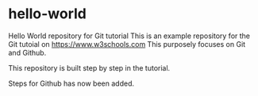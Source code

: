 # hello-world
Hello World repository for Git tutorial
This is an example repository for the Git tutoial on https://www.w3schools.com
This purposely focuses on Git and Github.

This repository is built step by step in the tutorial.

Steps for Github has now been added.

